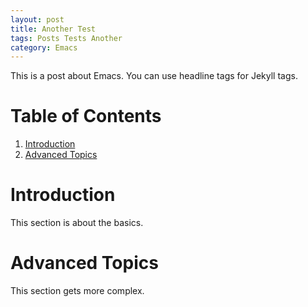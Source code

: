 ```yaml
---
layout: post
title: Another Test
tags: Posts Tests Another
category: Emacs
---
```


This is a post about Emacs. You can use headline tags for Jekyll tags.

# Table of Contents

1.  [Introduction](#org44742d5)
2.  [Advanced Topics](#orgc188451)

<a id="org44742d5"></a>

# Introduction

This section is about the basics.


<a id="orgc188451"></a>

# Advanced Topics

This section gets more complex.

